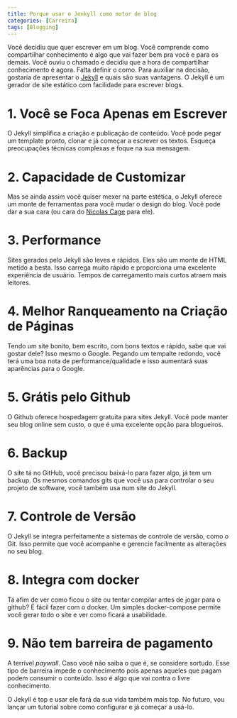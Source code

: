 ```yaml
---
title: Porque usar o Jenkyll como motor de blog
categories: [Carreira]
tags: [Blogging]
---
```


Você decidiu que quer escrever em um blog. Você comprende como compartilhar conhecimento é algo que vai fazer bem pra você e para os demais. Você ouviu o chamado e decidiu que a hora de compartilhar conhecimento é agora. Falta definir o como. Para auxiliar na decisão, gostaria de apresentar o [Jekyll](https://jekyllrb.com/) e quais são suas vantagens. O Jekyll é um gerador de site estático com facilidade para escrever blogs. 

# 1. Você se Foca Apenas em Escrever
O Jekyll simplifica a criação e publicação de conteúdo. Você pode pegar um template pronto, clonar e já começar a escrever os textos. Esqueça preocupações técnicas complexas e foque na sua mensagem.

# 2. Capacidade de Customizar
Mas se ainda assim você quiser mexer na parte estética, o Jekyll oferece um monte de ferramentas para você mudar o design do blog. Você pode dar a sua cara (ou cara do [Nicolas Cage](https://nicolascage.com.br/) para ele).

# 3. Performance
Sites gerados pelo Jekyll são leves e rápidos. Eles são um monte de HTML metido a besta. Isso carrega muito rápido e proporciona uma excelente experiência de usuário. Tempos de carregamento mais curtos atraem mais leitores.

# 4. Melhor Ranqueamento na Criação de Páginas
Tendo um site bonito, bem escrito, com bons textos e rápido, sabe que vai gostar dele? Isso mesmo o Google. Pegando um tempalte redondo, você terá uma boa nota de performance/qualidade e isso aumentará suas aparências para o Google.

# 5. Grátis pelo Github
O Github oferece hospedagem gratuita para sites Jekyll. Você pode manter seu blog online sem custo, o que é uma excelente opção para blogueiros.

# 6. Backup
O site tá no GitHub, você precisou baixá-lo para fazer algo, já tem um backup. Os mesmos comandos gits que você usa para controlar o seu projeto de software, você também usa num site do Jekyll.

# 7. Controle de Versão
O Jekyll se integra perfeitamente a sistemas de controle de versão, como o Git. Isso permite que você acompanhe e gerencie facilmente as alterações no seu blog.

# 8. Integra com docker
Tá afim de ver como ficou o site ou tentar compilar antes de jogar para o github? É fácil fazer com o docker. Um simples docker-compose permite você gerar todo o site e ver como ficará a usabilidade. 

# 9. Não tem barreira de pagamento
A terrível *paywall*. Caso você não saiba o que é, se considere sortudo. Esse tipo de barreira impede o conhecimento pois apenas aqueles que pagam podem consumir o conteúdo. Isso é algo que vai contra o livre conhecimento. 

O Jekyll é top e usar ele fará da sua vida também mais top. No futuro, vou lançar um tutorial sobre como configurar e já começar a usá-lo.